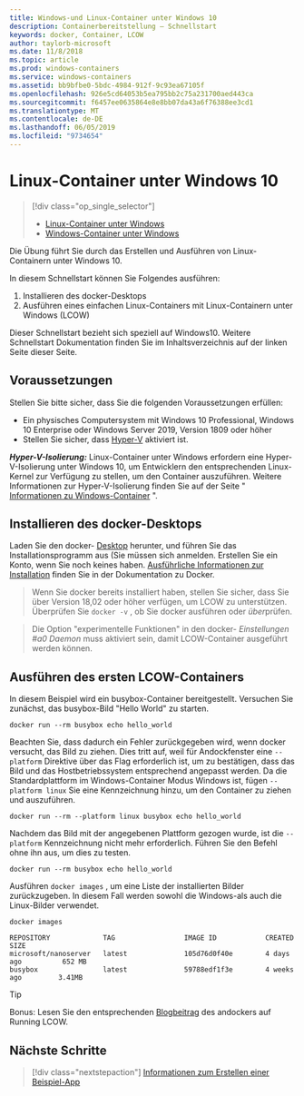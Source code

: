 ```yaml
---
title: Windows-und Linux-Container unter Windows 10
description: Containerbereitstellung – Schnellstart
keywords: docker, Container, LCOW
author: taylorb-microsoft
ms.date: 11/8/2018
ms.topic: article
ms.prod: windows-containers
ms.service: windows-containers
ms.assetid: bb9bfbe0-5bdc-4984-912f-9c93ea67105f
ms.openlocfilehash: 926e5cd64053b5ea795bb2c75a231700aed443ca
ms.sourcegitcommit: f6457ee0635864e8e8bb07da43a6f76388ee3cd1
ms.translationtype: MT
ms.contentlocale: de-DE
ms.lasthandoff: 06/05/2019
ms.locfileid: "9734654"
---
```

# <a name="linux-containers-on-windows-10"></a>Linux-Container unter Windows 10

> [!div class="op_single_selector"]
> - [Linux-Container unter Windows](quick-start-windows-10-linux.md)
> - [Windows-Container unter Windows](quick-start-windows-10.md)

Die Übung führt Sie durch das Erstellen und Ausführen von Linux-Containern unter Windows 10.

In diesem Schnellstart können Sie Folgendes ausführen:

1. Installieren des docker-Desktops
2. Ausführen eines einfachen Linux-Containers mit Linux-Containern unter Windows (LCOW)

Dieser Schnellstart bezieht sich speziell auf Windows10. Weitere Schnellstart Dokumentation finden Sie im Inhaltsverzeichnis auf der linken Seite dieser Seite.

## <a name="prerequisites"></a>Voraussetzungen

Stellen Sie bitte sicher, dass Sie die folgenden Voraussetzungen erfüllen:
- Ein physisches Computersystem mit Windows 10 Professional, Windows 10 Enterprise oder Windows Server 2019, Version 1809 oder höher
- Stellen Sie sicher, dass [Hyper-V](https://docs.microsoft.com/virtualization/hyper-v-on-windows/reference/hyper-v-requirements) aktiviert ist.

***Hyper-V-Isolierung:*** Linux-Container unter Windows erfordern eine Hyper-V-Isolierung unter Windows 10, um Entwicklern den entsprechenden Linux-Kernel zur Verfügung zu stellen, um den Container auszuführen. Weitere Informationen zur Hyper-V-Isolierung finden Sie auf der Seite " [Informationen zu Windows-Container](../about/index.md) ".

## <a name="install-docker-desktop"></a>Installieren des docker-Desktops

Laden Sie den docker- [Desktop](https://store.docker.com/editions/community/docker-ce-desktop-windows) herunter, und führen Sie das Installationsprogramm aus (Sie müssen sich anmelden. Erstellen Sie ein Konto, wenn Sie noch keines haben. [Ausführliche Informationen zur Installation](https://docs.docker.com/docker-for-windows/install) finden Sie in der Dokumentation zu Docker.

> Wenn Sie docker bereits installiert haben, stellen Sie sicher, dass Sie über Version 18,02 oder höher verfügen, um LCOW zu unterstützen. Überprüfen Sie `docker -v` , ob Sie docker ausführen oder *über*prüfen.

> Die Option "experimentelle Funktionen" in den docker- *Einstellungen #a0 Daemon* muss aktiviert sein, damit LCOW-Container ausgeführt werden können.

## <a name="run-your-first-lcow-container"></a>Ausführen des ersten LCOW-Containers

In diesem Beispiel wird ein busybox-Container bereitgestellt. Versuchen Sie zunächst, das busybox-Bild "Hello World" zu starten.

```console
docker run --rm busybox echo hello_world
```

Beachten Sie, dass dadurch ein Fehler zurückgegeben wird, wenn docker versucht, das Bild zu ziehen. Dies tritt auf, weil für Andockfenster eine `--platform` Direktive über das Flag erforderlich ist, um zu bestätigen, dass das Bild und das Hostbetriebssystem entsprechend angepasst werden. Da die Standardplattform im Windows-Container Modus Windows ist, fügen `--platform linux` Sie eine Kennzeichnung hinzu, um den Container zu ziehen und auszuführen.

```console
docker run --rm --platform linux busybox echo hello_world
```

Nachdem das Bild mit der angegebenen Plattform gezogen wurde, ist die `--platform` Kennzeichnung nicht mehr erforderlich. Führen Sie den Befehl ohne ihn aus, um dies zu testen.

```console
docker run --rm busybox echo hello_world
```

Ausführen `docker images` , um eine Liste der installierten Bilder zurückzugeben. In diesem Fall werden sowohl die Windows-als auch die Linux-Bilder verwendet.

```console
docker images

REPOSITORY             TAG                 IMAGE ID            CREATED             SIZE
microsoft/nanoserver   latest              105d76d0f40e        4 days ago          652 MB
busybox                latest              59788edf1f3e        4 weeks ago         3.41MB
```

> [!TIP]
> Bonus: Lesen Sie den entsprechenden [Blogbeitrag](https://blog.docker.com/2018/02/docker-for-windows-18-02-with-windows-10-fall-creators-update/) des andockers auf Running LCOW.

## <a name="next-steps"></a>Nächste Schritte

> [!div class="nextstepaction"]
> [Informationen zum Erstellen einer Beispiel-App](./building-sample-app.md)
